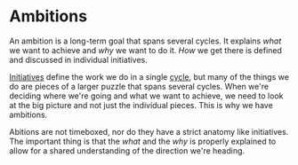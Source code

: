 # Ambitions

An ambition is a long-term goal that spans several cycles.
It explains _what_ we want to achieve and _why_ we want to do it.
_How_ we get there is defined and discussed in individual initiatives.

[Initiatives](initiatives.md) define the work we do in a single [cycle](cycle.md), but many of the things we do are pieces of a larger puzzle that spans several cycles.
When we're deciding where we're going and what we want to achieve, we need to look at the big picture and not just the individual pieces. This is why we have ambitions.

Abitions are not timeboxed, nor do they have a strict anatomy like initiatives.
The important thing is that the _what_ and the _why_ is properly explained to allow for a shared understanding of the direction we're heading.